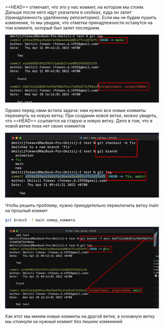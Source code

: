 
==HEAD== отмечает, что это у нас коммит, на котором мы стоим. Дальше после него идут указатели в скобках, куда он залит (принадлежность удалённому репозиторию). Если мы не будем пушить изменения, то мы увидим, что отметки принадлежности останутся на том коммите, который был залит последним.

![](_png/f01695782b27b80d6bff6dfe23545bb3.png)

Однако перед нами встала задача: нам нужно все новые коммиты перекинуть на новую ветку. При создании новой ветки, можно увидеть, что ==HEAD== ссылается на старую и новую ветку. Дело в том, что в новой ветке пока нет своих коммитов

![](_png/78856309538f44a6d78345ba55a87608.png)

Чтобы решить проблему, нужно принудительно переключить ветку main на прошлый коммит

```bash
git branch -f main номер_коммита
```
![](_png/daddd862f4d4a927486c44c55b78e5b6.png)

Как итог мы имеем новые коммиты на другой ветке, а основную ветку мы откинули на нужный коммит без лишних изменений